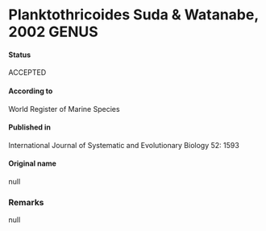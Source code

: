 Planktothricoides Suda & Watanabe, 2002 GENUS
=======

#### Status
ACCEPTED

#### According to
World Register of Marine Species

#### Published in
International Journal of Systematic and Evolutionary Biology 52: 1593

#### Original name
null

### Remarks
null